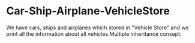 # Car-Ship-Airplane-VehicleStore
We have cars, ships and airplanes which stored in "Vehicle Store" and we print all the information about all vehicles.Multiple inheritance consept.
